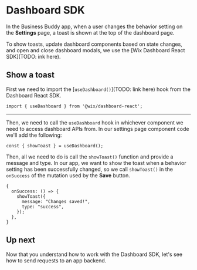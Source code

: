 # Dashboard SDK

In the Business Buddy app, when a user changes the behavior setting on the **Settings** page, a toast is shown at the top of the dashboard page.

To show toasts, update dashboard components based on state changes, and open and close dashboard modals, we use the [Wix Dashboard React SDK](TODO: ink here).

## Show a toast

First we need to import the [`useDashboard()`](TODO: link here) hook from the Dashboard React SDK.

```tsx
import { useDashboard } from '@wix/dashboard-react';
```

---

Then, we need to call the `useDashboard` hook in whichever component we need to access dashboard APIs from. In our settings page component code we'll add the following:

```tsx
const { showToast } = useDashboard();
```

Then, all we need to do is call the `showToast()` function and provide a message and type. In our app, we want to show the toast when a behavior setting has been successfully changed, so we call `showToast()` in the `onSuccess` of the mutation used by the **Save** button.

```tsx
{
  onSuccess: () => {
    showToast({
      message: "Changes saved!",
      type: "success",
    });
  },
}
```

## Up next

Now that you understand how to work with the Dashboard SDK, let's see how to send requests to an app backend.
